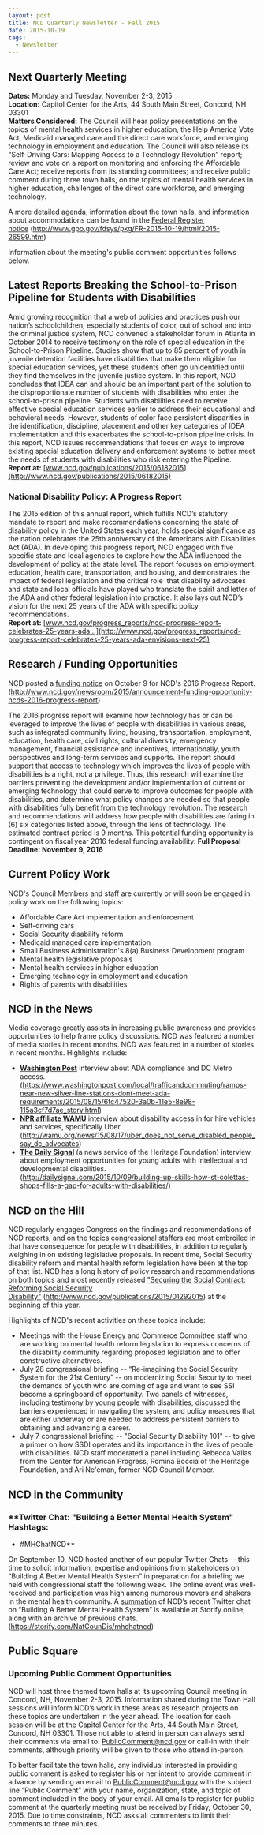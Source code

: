 ```yaml
---
layout: post
title: NCD Quarterly Newsletter - Fall 2015
date: 2015-10-19
tags:
  - Newsletter
---
```


## **Next Quarterly Meeting**

**Dates:** Monday and Tuesday, November 2-3, 2015\
**Location:** Capitol Center for the Arts, 44 South Main Street, Concord, NH 03301\
**Matters Considered:** The Council will hear policy presentations on the topics of mental health services in higher education, the Help America Vote Act, Medicaid managed care and the direct care workforce, and emerging technology in employment and education. The Council will also release its “Self-Driving Cars: Mapping Access to a Technology Revolution” report; review and vote on a report on monitoring and enforcing the Affordable Care Act; receive reports from its standing committees; and receive public comment during three town halls, on the topics of mental health services in higher education, challenges of the direct care workforce, and emerging technology.

A more detailed agenda, information about the town halls, and information about accommodations can be found in the [Federal Register notice](http://www.gpo.gov/fdsys/pkg/FR-2015-10-19/html/2015-26599.htm) (<http://www.gpo.gov/fdsys/pkg/FR-2015-10-19/html/2015-26599.htm>)

Information about the meeting's public comment opportunities follows below.

## **Latest Reports Breaking the School-to-Prison Pipeline for Students with Disabilities**

Amid growing recognition that a web of policies and practices push our nation’s schoolchildren, especially students of color, out of school and into the criminal justice system, NCD convened a stakeholder forum in Atlanta in October 2014 to receive testimony on the role of special education in the School-to-Prison Pipeline. Studies show that up to 85 percent of youth in juvenile detention facilities have disabilities that make them eligible for special education services, yet these students often go unidentified until they find themselves in the juvenile justice system. In this report, NCD concludes that IDEA can and should be an important part of the solution to the disproportionate number of students with disabilities who enter the school-to-prison pipeline. Students with disabilities need to receive effective special education services earlier to address their educational and behavioral needs. However, students of color face persistent disparities in the identification, discipline, placement and other key categories of IDEA implementation and this exacerbates the school-to-prison pipeline crisis. In this report, NCD issues recommendations that focus on ways to improve existing special education delivery and enforcement systems to better meet the needs of students with disabilities who risk entering the Pipeline.\
**Report at:** [www.ncd.gov/publications/2015/06182015](http://www.ncd.gov/publications/2015/06182015)

### **National Disability Policy: A Progress Report**

The 2015 edition of this annual report, which fulfills NCD’s statutory mandate to report and make recommendations concerning the state of disability policy in the United States each year, holds special significance as the nation celebrates the 25th anniversary of the Americans with Disabilities Act (ADA). In developing this progress report, NCD engaged with five specific state and local agencies to explore how the ADA influenced the development of policy at the state level. The report focuses on employment, education, health care, transportation, and housing, and demonstrates the impact of federal legislation and the critical role  that disability advocates and state and local officials have played who translate the spirit and letter of the ADA and other federal legislation into practice. It also lays out NCD’s vision for the next 25 years of the ADA with specific policy recommendations.\
**Report at:** [www.ncd.gov/progress_reports/ncd-progress-report-celebrates-25-years-ada...](http://www.ncd.gov/progress_reports/ncd-progress-report-celebrates-25-years-ada-envisions-next-25)

## **Research / Funding Opportunities**

NCD posted a [funding notice](http://www.ncd.gov/newsroom/2015/announcement-funding-opportunity-ncds-2016-progress-report) on October 9 for NCD's 2016 Progress Report.\
(<http://www.ncd.gov/newsroom/2015/announcement-funding-opportunity-ncds-2016-progress-report>)

The 2016 progress report will examine how technology has or can be leveraged to improve the lives of people with disabilities in various areas, such as integrated community living, housing, transportation, employment, education, health care, civil rights, cultural diversity, emergency management, financial assistance and incentives, internationally, youth perspectives and long-term services and supports. The report should support that access to technology which improves the lives of people with disabilities is a right, not a privilege. Thus, this research will examine the barriers preventing the development and/or implementation of current or emerging technology that could serve to improve outcomes for people with disabilities, and determine what policy changes are needed so that people with disabilities fully benefit from the technology revolution. The research and recommendations will address how people with disabilities are faring in (6) six categories listed above, through the lens of technology. The estimated contract period is 9 months. This potential funding opportunity is contingent on fiscal year 2016 federal funding availability. **Full Proposal Deadline: November 9, 2016**

## **Current Policy Work**

NCD's Council Members and staff are currently or will soon be engaged in policy work on the following topics:

- Affordable Care Act implementation and enforcement
- Self-driving cars
- Social Security disability reform
- Medicaid managed care implementation
- Small Business Administration's 8(a) Business Development program
- Mental health legislative proposals
- Mental health services in higher education
- Emerging technology in employment and education
- Rights of parents with disabilities

## **NCD in the News**

Media coverage greatly assists in increasing public awareness and provides opportunities to help frame policy discussions. NCD was featured a number of media stories in recent months. NCD was featured in a number of stories in recent months. Highlights include:

- **[Washington Post](https://www.washingtonpost.com/local/trafficandcommuting/ramps-near-new-silver-line-stations-dont-meet-ada-requirements/2015/08/15/6fc47520-3a0b-11e5-8e98-115a3cf7d7ae_story.html)** interview about ADA compliance and DC Metro access.\
  (<https://www.washingtonpost.com/local/trafficandcommuting/ramps-near-new-silver-line-stations-dont-meet-ada-requirements/2015/08/15/6fc47520-3a0b-11e5-8e98-115a3cf7d7ae_story.html>)
- **[NPR affiliate WAMU](http://wamu.org/news/15/08/17/uber_does_not_serve_disabled_people_say_dc_advocates)** interview about disability access in for hire vehicles and services, specifically Uber.\
  (<http://wamu.org/news/15/08/17/uber_does_not_serve_disabled_people_say_dc_advocates>)
- **[The Daily Signal](http://dailysignal.com/2015/10/09/building-up-skills-how-st-colettas-shops-fills-a-gap-for-adults-with-disabilities/)** (a news service of the Heritage Foundation) interview about employment opportunities for young adults with intellectual and developmental disabilities.\
  (<http://dailysignal.com/2015/10/09/building-up-skills-how-st-colettas-shops-fills-a-gap-for-adults-with-disabilities/>)

## **NCD on the Hill**

NCD regularly engages Congress on the findings and recommendations of NCD reports, and on the topics congressional staffers are most embroiled in that have consequence for people with disabilities, in addition to regularly weighing in on existing legislative proposals. In recent time, Social Security disability reform and mental health reform legislation have been at the top of that list. NCD has a long history of policy research and recommendations on both topics and most recently released ["Securing the Social Contract: Reforming Social Security Disability"](http://www.ncd.gov/publications/2015/01292015) (<http://www.ncd.gov/publications/2015/01292015>) at the beginning of this year.

Highlights of NCD's recent activities on these topics include:

- Meetings with the House Energy and Commerce Committee staff who are working on mental health reform legislation to express concerns of the disability community regarding proposed legislation and to offer constructive alternatives.
- July 28 congressional briefing -- “Re-imagining the Social Security System for the 21st Century” -- on modernizing Social Security to meet the demands of youth who are coming of age and want to see SSI become a springboard of opportunity. Two panels of witnesses, including testimony by young people with disabilities, discussed the barriers experienced in navigating the system, and policy measures that are either underway or are needed to address persistent barriers to obtaining and advancing a career.
- July 7 congressional briefing -- "Social Security Disability 101" -- to give a primer on how SSDI operates and its importance in the lives of people with disabilities. NCD staff moderated a panel including Rebecca Vallas from the Center for American Progress, Romina Boccia of the Heritage Foundation, and Ari Ne'eman, former NCD Council Member.

## **NCD in the Community**

### \*\*Twitter Chat: "Building a Better Mental Health System" Hashtags:

- #MHChatNCD\*\*

On September 10, NCD hosted another of our popular Twitter Chats -- this time to solicit information, expertise and opinions from stakeholders on “Building A Better Mental Health System” in preparation for a briefing we held with congressional staff the following week. The online event was well-received and participation was high among numerous movers and shakers in the mental health community. A [summation](https://storify.com/NatCounDis/mhchatncd) of NCD’s recent Twitter chat on “Building A Better Mental Health System” is available at Storify online, along with an archive of previous chats. (<https://storify.com/NatCounDis/mhchatncd>)

## **Public Square**

### **Upcoming Public Comment Opportunities**

NCD will host three themed town halls at its upcoming Council meeting in Concord, NH, November 2-3, 2015. Information shared during the Town Hall sessions will inform NCD’s work in these areas as research projects on these topics are undertaken in the year ahead. The location for each session will be at the Capitol Center for the Arts, 44 South Main Street, Concord, NH 03301. Those not able to attend in person can always send their comments via email to: [PublicComment@ncd.gov](mailto:PublicComment@ncd.gov?subject=Town%20Hall%20Public%20Comment) or call-in with their comments, although priority will be given to those who attend in-person.

To better facilitate the town halls, any individual interested in providing public comment is asked to register his or her intent to provide comment in advance by sending an email to [PublicComment@ncd.gov](mailto:PublicComment@ncd.gov) with the subject line “Public Comment” with your name, organization, state, and topic of comment included in the body of your email. All emails to register for public comment at the quarterly meeting must be received by Friday, October 30, 2015. Due to time constraints, NCD asks all commenters to limit their comments to three minutes.

<!--EndFragment-->
